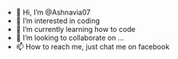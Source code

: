 - 👋 Hi, I’m @Ashnavia07
- 👀 I’m interested in coding
- 🌱 I’m currently learning how to code
- 💞️ I’m looking to collaborate on ...
- 📫 How to reach me, just chat me on facebook

<!---
Ashnavia07/Ashnavia07 is a ✨ special ✨ repository because its `README.md` (this file) appears on your GitHub profile.
You can click the Preview link to take a look at your changes.
--->
